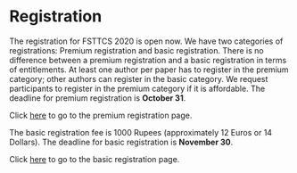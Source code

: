 


Registration
============

The registration for FSTTCS 2020 is open now. We have two categories of registrations: Premium registration and basic registration. There is no difference between a premium registration and a basic registration in terms of entitlements. At least one author per paper has to register in the premium category; other authors can register in the basic category. We request participants to register in the premium category if it is affordable.
The deadline for premium registration is **October 31**.

Click [here](https://rzp.io/l/XHS6PrE) to go to the premium registration page.

The basic registration fee is 1000 Rupees (approximately 12 Euros or 14 Dollars). The deadline for basic registration is
**November 30**.

Click [here](https://rzp.io/l/GvgBmT5) to go to the basic registration page.
